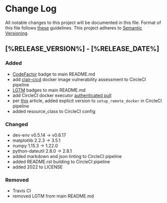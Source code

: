 # Change Log

All notable changes to this project will be documented in this file.
Format of this file follows [these](http://keepachangelog.com/) guidelines.
This project adheres to [Semantic Versioning](http://semver.org/).

## [%RELEASE_VERSION%] - [%RELEASE_DATE%]

### Added

- [CodeFactor](https://www.codefactor.io) badge to main README.md
- add [clair-cicd](https://github.com/simonsdave/clair-cicd) docker image vulnerability
  assessment to CircleCI pipeline
- [LGTM](https://lgtm.com/) badges to main README.md
- add CircleCI docker executor [authenticated pull](https://circleci.com/docs/2.0/private-images/)
- per [this](https://discuss.circleci.com/t/old-linux-machine-image-remote-docker-deprecation/37572) article, added
  explicit version to ```setup_remote_docker``` in CircleCI pipeline
- added resource_class to CircleCI config

### Changed

- dev-env v0.5.14 -> v0.6.17
- matplotlib 2.2.3 -> 3.5.1
- numpy 1.15.3 -> 1.22.0
- python-dateutil 2.8.0 -> 2.8.1
- added markdown and json linting to CircleCI pipeline
- added README.rst building to CircleCI pipeline
- added 2022 to LICENSE

### Removed

- Travis CI
- removed LGTM from main README.md
